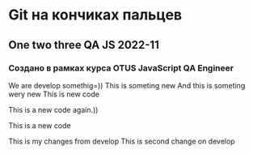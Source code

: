 # Git на кончиках пальцев
## One two three QA JS 2022-11
### Создано в рамках курса OTUS JavaScript QA Engineer

We are develop somethig=))
This is someting new
And this is someting wery new
This is new code

This is a new code again.))

This is a new code

This is my changes from develop
This is second change on develop